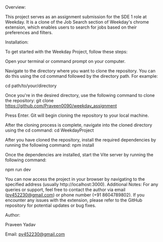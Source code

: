 Overview:

This project serves as an assignment submission for the SDE 1 role at Weekday. It is a clone of the Job Search section of Weekday's chrome extension, which enables users to search for jobs based on their preferences and filters.

Installation:

To get started with the Weekday Project, follow these steps:

Open your terminal or command prompt on your computer.

Navigate to the directory where you want to clone the repository. You can do this using the cd command followed by the directory path. For example:

cd path/to/your/directory

Once you're in the desired directory, use the following command to clone the repository: git clone https://github.com/Praveen0090/weekday_assignment

Press Enter. Git will begin cloning the repository to your local machine.

After the cloning process is complete, navigate into the cloned directory using the cd command: cd WeekdayProject

After you have cloned the repository, install the required dependencies by running the following command: npm install

Once the dependencies are installed, start the Vite server by running the following command:

npm run dev

You can now access the project in your browser by navigating to the specified address (usually http://localhost:3000).
Additional Notes:
For any queries or support, feel free to contact the author via email (py452230@gmail.com) or phone number (+91 8604789802).
If you encounter any issues with the extension, please refer to the GitHub repository for potential updates or bug fixes.

Author:

Praveen Yadav

Email: py452230@gmail.com
